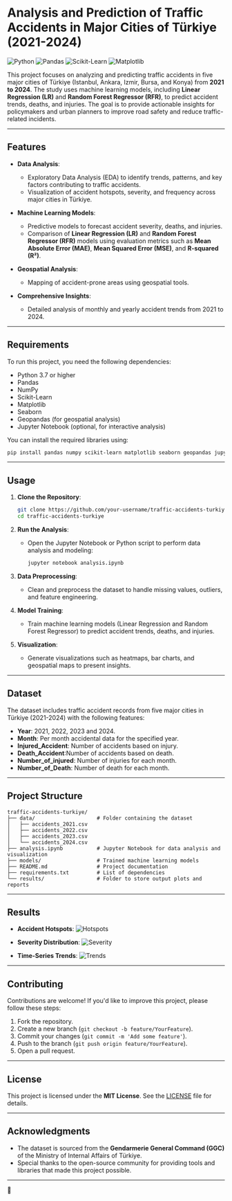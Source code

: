 # Analysis and Prediction of Traffic Accidents in Major Cities of Türkiye (2021-2024)

![Python](https://img.shields.io/badge/Python-3.7%2B-blue) 
![Pandas](https://img.shields.io/badge/Pandas-1.3%2B-green) 
![Scikit-Learn](https://img.shields.io/badge/Scikit_Learn-1.0%2B-orange) 
![Matplotlib](https://img.shields.io/badge/Matplotlib-3.0%2B-yellow)

This project focuses on analyzing and predicting traffic accidents in five major cities of Türkiye (Istanbul, Ankara, Izmir, Bursa, and Konya) from **2021 to 2024**. The study uses machine learning models, including **Linear Regression (LR)** and **Random Forest Regressor (RFR)**, to predict accident trends, deaths, and injuries. The goal is to provide actionable insights for policymakers and urban planners to improve road safety and reduce traffic-related incidents.

---

## Features

- **Data Analysis**:
  - Exploratory Data Analysis (EDA) to identify trends, patterns, and key factors contributing to traffic accidents.
  - Visualization of accident hotspots, severity, and frequency across major cities in Türkiye.

- **Machine Learning Models**:
  - Predictive models to forecast accident severity, deaths, and injuries.
  - Comparison of **Linear Regression (LR)** and **Random Forest Regressor (RFR)** models using evaluation metrics such as **Mean Absolute Error (MAE)**, **Mean Squared Error (MSE)**, and **R-squared (R²)**.

- **Geospatial Analysis**:
  - Mapping of accident-prone areas using geospatial tools.

- **Comprehensive Insights**:
  - Detailed analysis of monthly and yearly accident trends from 2021 to 2024.

---

## Requirements

To run this project, you need the following dependencies:

- Python 3.7 or higher
- Pandas
- NumPy
- Scikit-Learn
- Matplotlib
- Seaborn
- Geopandas (for geospatial analysis)
- Jupyter Notebook (optional, for interactive analysis)

You can install the required libraries using:

```bash
pip install pandas numpy scikit-learn matplotlib seaborn geopandas jupyter
```

---

## Usage

1. **Clone the Repository**:
   ```bash
   git clone https://github.com/your-username/traffic-accidents-turkiye.git
   cd traffic-accidents-turkiye
   ```

2. **Run the Analysis**:
   - Open the Jupyter Notebook or Python script to perform data analysis and modeling:
     ```bash
     jupyter notebook analysis.ipynb
     ```

3. **Data Preprocessing**:
   - Clean and preprocess the dataset to handle missing values, outliers, and feature engineering.

4. **Model Training**:
   - Train machine learning models (Linear Regression and Random Forest Regressor) to predict accident trends, deaths, and injuries.

5. **Visualization**:
   - Generate visualizations such as heatmaps, bar charts, and geospatial maps to present insights.

---

## Dataset

The dataset includes traffic accident records from five major cities in Türkiye (2021-2024) with the following features:
- **Year**: 2021, 2022, 2023 and 2024.
- **Month**: Per month accidental data for the specified year.
- **Injured_Accident**: Number of accidents based on injury.
- **Death_Accident**:Number of accidents based on death.
- **Number_of_injured**: Number of injuries for each month.
- **Number_of_Death**: Number of death for each month.

---

## Project Structure

```
traffic-accidents-turkiye/
├── data/                    # Folder containing the dataset
│   ├── accidents_2021.csv
│   ├── accidents_2022.csv
│   ├── accidents_2023.csv
│   └── accidents_2024.csv
├── analysis.ipynb           # Jupyter Notebook for data analysis and visualization
├── models/                  # Trained machine learning models
├── README.md                # Project documentation
├── requirements.txt         # List of dependencies
└── results/                 # Folder to store output plots and reports
```

---

## Results

- **Accident Hotspots**:
  ![Hotspots](results/hotspots.png)

- **Severity Distribution**:
  ![Severity](results/severity_distribution.png)

- **Time-Series Trends**:
  ![Trends](results/accident_trends.png)

---

## Contributing

Contributions are welcome! If you'd like to improve this project, please follow these steps:

1. Fork the repository.
2. Create a new branch (`git checkout -b feature/YourFeature`).
3. Commit your changes (`git commit -m 'Add some feature'`).
4. Push to the branch (`git push origin feature/YourFeature`).
5. Open a pull request.

---

## License

This project is licensed under the **MIT License**. See the [LICENSE](LICENSE) file for details.

---

## Acknowledgments

- The dataset is sourced from the **Gendarmerie General Command (GGC)** of the Ministry of Internal Affairs of Türkiye.
- Special thanks to the open-source community for providing tools and libraries that made this project possible.

---
 🚀

